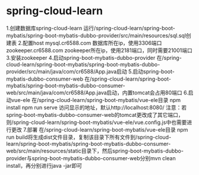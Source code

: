 # spring-cloud-learn
1.创建数据库spring-cloud-learn
运行/spring-cloud-learn/spring-boot-mybatis/spring-boot-mybatis-dubbo-provider/src/main/resources/sql.sql创建表
2.配置host
mysql.cr6588.com 数据库所在ip，使用3306端口
zookeeper.cr6588.com zookeeper所在ip，使用2181端口，同时需要21001端口
3.安装zookeeper
4.启动spring-boot-mybatis-dubbo-provider
在/spring-cloud-learn/spring-boot-mybatis/spring-boot-mybatis-dubbo-provider/src/main/java/com/cr6588/App.java启动
5.启动spring-boot-mybatis-dubbo-consumer-web
在/spring-cloud-learn/spring-boot-mybatis/spring-boot-mybatis-dubbo-consumer-web/src/main/java/com/cr6588/App.java启动，内置tomcat会占用80端口
6.启动vue-ele
在/spring-cloud-learn/spring-boot-mybatis/vue-ele目录
npm install
npm run serve
访问显示的地址，默认http://localhost:8080/
注意：若spring-boot-mybatis-dubbo-consumer-web的tomcat更改成了其它端口，则/spring-cloud-learn/spring-boot-mybatis/vue-ele/vue.config.js中也需要进行更改
7.部署
在/spring-cloud-learn/spring-boot-mybatis/vue-ele目录
npm run build将生成dist文件目录，复制该目录下所有文件到/spring-cloud-learn/spring-boot-mybatis/spring-boot-mybatis-dubbo-consumer-web/src/main/resources/static目录下，然后spring-boot-mybatis-dubbo-provider与spring-boot-mybatis-dubbo-consumer-web分别mvn clean install，再分别进行java -jar即可

